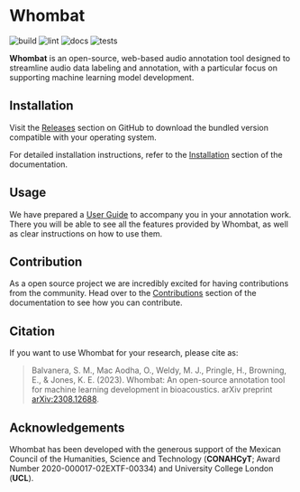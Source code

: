 # Whombat

![build](https://github.com/mbsantiago/whombat/actions/workflows/bundle.yml/badge.svg)
![lint](https://github.com/mbsantiago/whombat/actions/workflows/lint.yml/badge.svg)
![docs](https://github.com/mbsantiago/whombat/actions/workflows/docs.yml/badge.svg)
![tests](https://github.com/mbsantiago/whombat/actions/workflows/test.yml/badge.svg)

**Whombat** is an open-source, web-based audio annotation tool designed to streamline audio data labeling and annotation, with a particular focus on supporting machine learning model development.

## Installation

Visit the [Releases](https://github.com/mbsantiago/whombat/releases) section on GitHub to download the bundled version compatible with your operating system.

For detailed installation instructions, refer to the [Installation](https://mbsantiago.github.io/whombat/user_guide/installation/) section of the documentation.

## Usage

We have prepared a [User Guide](https://mbsantiago.github.io/whombat/user_guide/) to accompany you in your annotation work.
There you will be able to see all the features provided by Whombat, as well as clear instructions on how to use them.

## Contribution

As a open source project we are incredibly excited for having contributions from the community.
Head over to the [Contributions](https://mbsantiago.github.io/whombat/CONTRIBUTING/) section of the documentation to see how you can contribute.

## Citation

If you want to use Whombat for your research, please cite as:

> Balvanera, S. M., Mac Aodha, O., Weldy, M. J., Pringle, H., Browning, E., & Jones, K. E. (2023). Whombat: An open-source annotation tool for machine learning development in bioacoustics. arXiv preprint [arXiv:2308.12688](https://arxiv.org/abs/2308.12688).

## Acknowledgements

Whombat has been developed with the generous support of the Mexican Council of the Humanities, Science and Technology (**CONAHCyT**; Award Number 2020-000017-02EXTF-00334) and University College London (**UCL**).
